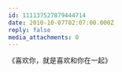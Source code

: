 ```yaml
---
id: 111137527879444714
date: 2010-10-07T02:07:00.000Z
reply: false
media_attachments: 0
---
```


《喜欢你，就是喜欢和你在一起》​​​​

